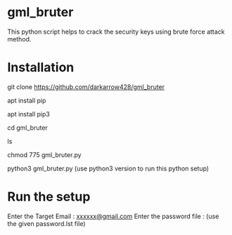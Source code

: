 # gml_bruter
This python script helps to crack the security keys using brute force attack method. 

# Installation
git clone https://github.com/darkarrow428/gml_bruter

apt install pip

apt install pip3

cd gml_bruter

ls

chmod 775 gml_bruter.py

python3 gml_bruter.py  (use python3 version to run this python setup)

# Run the setup

Enter the Target Email : xxxxxx@gmail.com
Enter the password file : (use the given password.lst file)



